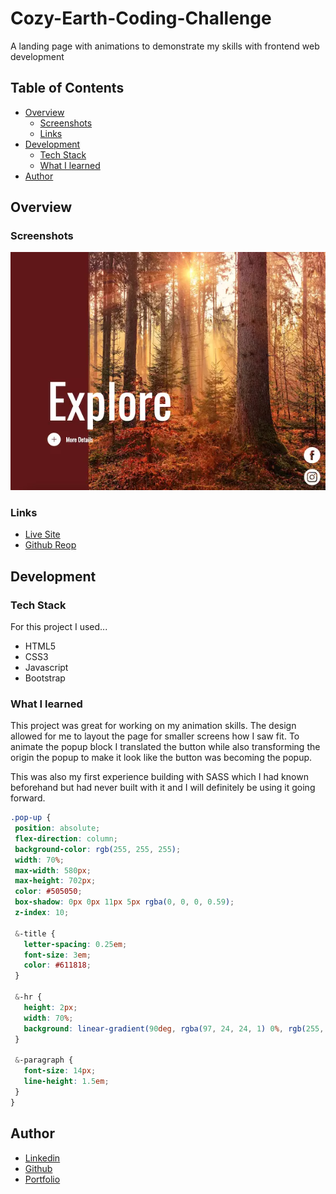 # Cozy-Earth-Coding-Challenge
A landing page with animations to demonstrate my skills with frontend web development

## Table of Contents
  * [Overview](https://github.com/WillShaner/Cozy-Earth-Coding-Challenge/edit/main/README.md#overview)
    - [Screenshots](https://github.com/WillShaner/Cozy-Earth-Coding-Challenge/edit/main/README.md#screenshots)
    - [Links](https://github.com/WillShaner/Cozy-Earth-Coding-Challenge/edit/main/README.md#links)
  * [Development](https://github.com/WillShaner/Cozy-Earth-Coding-Challenge/edit/main/README.md#development)
    - [Tech Stack](https://github.com/WillShaner/Cozy-Earth-Coding-Challenge/edit/main/README.md#tech-stack)
    - [What I learned](https://github.com/WillShaner/Cozy-Earth-Coding-Challenge/edit/main/README.md#what-i-learned)
  * [Author](https://github.com/WillShaner/Cozy-Earth-Coding-Challenge/edit/main/README.md#author)
  
  
  
  
## Overview
  
### Screenshots

![App Screenshot](/images/site-screenshot.webp)

### Links
  * [Live Site](https://willshaner.github.io/Cozy-Earth-Coding-Challenge/)
  * [Github Reop](https://github.com/WillShaner/Cozy-Earth-Coding-Challenge)

## Development
### Tech Stack
  For this project I used...
   - HTML5
   - CSS3
   - Javascript
   - Bootstrap

### What I learned
  This project was great for working on my animation skills. The design allowed for me to layout the page for smaller screens how I saw fit. To animate the popup block I translated the button while also transforming the origin the popup to make it look like the button was becoming the popup.
  
  This was also my first experience building with SASS which I had known beforehand but had never built with it and I will definitely be using it going forward.
  
  ````scss
  .pop-up {
   position: absolute;
   flex-direction: column;
   background-color: rgb(255, 255, 255);
   width: 70%;
   max-width: 580px;
   max-height: 702px;
   color: #505050;
   box-shadow: 0px 0px 11px 5px rgba(0, 0, 0, 0.59);
   z-index: 10;

   &-title {
     letter-spacing: 0.25em;
     font-size: 3em;
     color: #611818;
   }

   &-hr {
     height: 2px;
     width: 70%;
     background: linear-gradient(90deg, rgba(97, 24, 24, 1) 0%, rgb(255, 255, 255) 100%);
   }

   &-paragraph {
     font-size: 14px;
     line-height: 1.5em;
   }
  }
  ````
 


## Author

- [Linkedin](https://www.linkedin.com/in/will-shaner-315500245/)
- [Github](https://github.com/WillShaner?tab=repositories/)
- [Portfolio](https://genuine-sunflower-520c38.netlify.app/)



